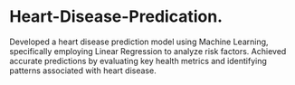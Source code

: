 # Heart-Disease-Predication.
Developed a heart disease prediction model using Machine Learning, specifically employing Linear Regression to analyze risk factors. Achieved accurate predictions by evaluating key health metrics and identifying patterns associated with heart disease.
